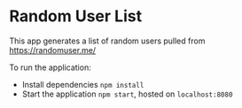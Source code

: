 # Random User List

This app generates a list of random users pulled from https://randomuser.me/

To run the application:

- Install dependencies `npm install`
- Start the application `npm start`, hosted on `localhost:8080`
